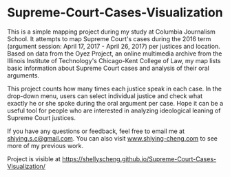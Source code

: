 # Supreme-Court-Cases-Visualization

This is a simple mapping project during my study at Columbia Journalism School. It attempts to map Supreme Court's cases during the 2016 term (argument session: April 17, 2017 - April 26, 2017) per justices and location. Based on data from the Oyez Project, an online multimedia archive from the Illinois Institute of Technology's Chicago-Kent College of Law, my map lists basic information about Supreme Court cases and analysis of their oral arguments.

This project counts how many times each justice speak in each case. In the drop-down menu, users can select individual justice and check what exactly he or she spoke during the oral argument per case. Hope it can be a useful tool for people who are interested in analyzing ideological leaning of Supreme Court justices.

If you have any questions or feedback, feel free to email me at shiying.s.c@gmail.com. You can also visit www.shiying-cheng.com to see more of my previous work.

Project is visible at https://shellyscheng.github.io/Supreme-Court-Cases-Visualization/
